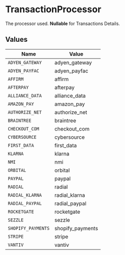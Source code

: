 # TransactionProcessor

The processor used. **Nullable** for Transactions Details.


## Values

| Name               | Value              |
| ------------------ | ------------------ |
| `ADYEN_GATEWAY`    | adyen_gateway      |
| `ADYEN_PAYFAC`     | adyen_payfac       |
| `AFFIRM`           | affirm             |
| `AFTERPAY`         | afterpay           |
| `ALLIANCE_DATA`    | alliance_data      |
| `AMAZON_PAY`       | amazon_pay         |
| `AUTHORIZE_NET`    | authorize_net      |
| `BRAINTREE`        | braintree          |
| `CHECKOUT_COM`     | checkout_com       |
| `CYBERSOURCE`      | cybersource        |
| `FIRST_DATA`       | first_data         |
| `KLARNA`           | klarna             |
| `NMI`              | nmi                |
| `ORBITAL`          | orbital            |
| `PAYPAL`           | paypal             |
| `RADIAL`           | radial             |
| `RADIAL_KLARNA`    | radial_klarna      |
| `RADIAL_PAYPAL`    | radial_paypal      |
| `ROCKETGATE`       | rocketgate         |
| `SEZZLE`           | sezzle             |
| `SHOPIFY_PAYMENTS` | shopify_payments   |
| `STRIPE`           | stripe             |
| `VANTIV`           | vantiv             |